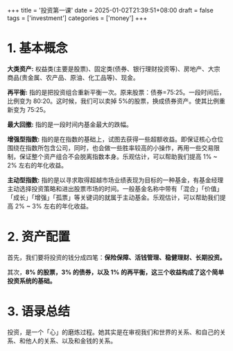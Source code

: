 +++
title = '投资第一课'
date = 2025-01-02T21:39:51+08:00
draft = false
tags = ['investment']
categories = ['money']
+++

# 1. 基本概念

**大类资产:** 权益类(主要是股票)、固定类(债券、银行理财投资等)、房地产、大宗商品(贵金属、农产品、原油、化工品等)、现金。

**再平衡:** 指的是把投资组合重新平衡一次。原来股票：债券=75:25。一段时间后，比例变为 80:20。这时候，我们可以卖掉 5%的股票，换成债券资产。使其比例重新变为 75:25。

**最大回撤:** 指的是一段时间内基金最大的跌幅。

**增强型指数:** 指的是在指数的基础上，试图去获得一些超额收益。即保证核心仓位围绕在指数所包含公司，同时，也会做一些胜率较高的小操作，再用一些交易限制，保证整个资产组合不会脱离指数本身。乐观估计，可以帮助我们提高 1% ~ 2% 左右的年化收益。

**主动型指数:** 指的是以寻求取得超越市场业绩表现为目标的一种基金，有基金经理主动选择投资策略和进出股票市场的时间。一般基金名称中带有「混合」「价值」「成长」「增强」「孤票」等关键词的就属于主动基金。乐观估计，可以帮助我们提高 2% ~ 3% 左右的年化收益。

# 2. 资产配置

首先，我们要将投资的钱分成四笔：**保险保障、活钱管理、稳健理财、长期投资。**

其次，**8% 的股票，3% 的债券，以及 1% 的再平衡，这三个收益构成了这个简单投资系统的基础。**

# 3. 语录总结

投资，是一个「心」的磨炼过程。她其实是在审视我们和世界的关系、和自己的关系、和他人的关系、以及和金钱的关系。

